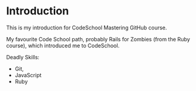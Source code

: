 # Introduction

This is my introduction for CodeSchool Mastering GitHub course.

My favourite Code School path, probably Rails for Zombies (from the Ruby
course), which introduced me to CodeSchool.

Deadly Skills:
* Git,
* JavaScript
* Ruby

